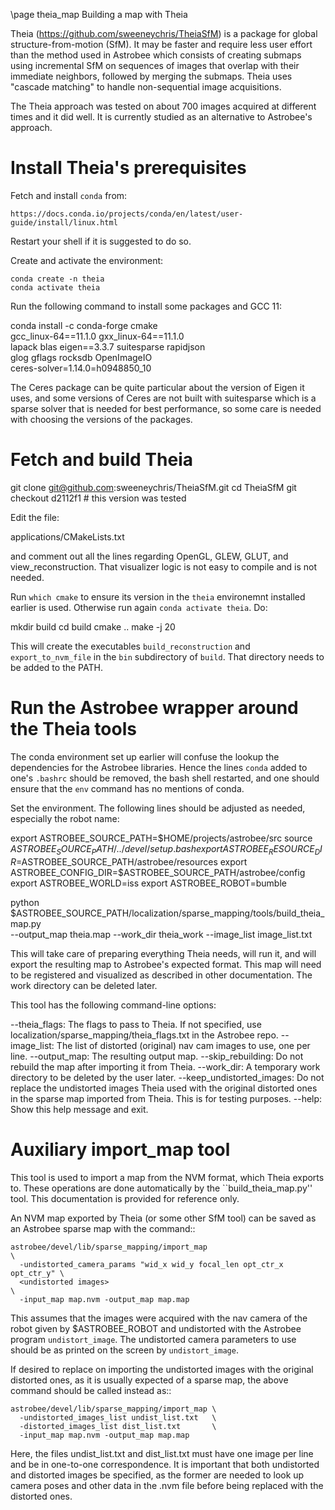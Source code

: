 \page theia_map Building a map with Theia

Theia (https://github.com/sweeneychris/TheiaSfM) is a package for
global structure-from-motion (SfM). It may be faster and require less
user effort than the method used in Astrobee which consists of
creating submaps using incremental SfM on sequences of images that
overlap with their immediate neighbors, followed by merging the
submaps. Theia uses "cascade matching" to handle non-sequential image
acquisitions.

The Theia approach was tested on about 700 images acquired at
different times and it did well. It is currently studied as an
alternative to Astrobee's approach.

# Install Theia's prerequisites

Fetch and install ``conda`` from:

    https://docs.conda.io/projects/conda/en/latest/user-guide/install/linux.html

Restart your shell if it is suggested to do so. 

Create and activate the environment:

    conda create -n theia   
    conda activate theia

Run the following command to install some packages and GCC 11:

  conda install -c conda-forge cmake                \
     gcc_linux-64==11.1.0 gxx_linux-64==11.1.0      \
     lapack blas eigen==3.3.7 suitesparse rapidjson \
     glog gflags rocksdb OpenImageIO                \
     ceres-solver=1.14.0=h0948850_10 
 
The Ceres package can be quite particular about the version of Eigen
it uses, and some versions of Ceres are not built with suitesparse
which is a sparse solver that is needed for best performance, so some
care is needed with choosing the versions of the packages.

# Fetch and build Theia

  git clone git@github.com:sweeneychris/TheiaSfM.git
  cd TheiaSfM
  git checkout d2112f1 # this version was tested

Edit the file:

  applications/CMakeLists.txt

and comment out all the lines regarding OpenGL, GLEW, GLUT, and 
view_reconstruction. That visualizer logic is not easy to compile
and is not needed.

Run ``which cmake`` to ensure its version in the ``theia`` environemnt
installed earlier is used. Otherwise run again ``conda activate
theia``.  Do:

  mkdir build
  cd build
  cmake ..
  make -j 20

This will create the executables ``build_reconstruction`` and
``export_to_nvm_file`` in the ``bin`` subdirectory of ``build``. That
directory needs to be added to the PATH.

# Run the Astrobee wrapper around the Theia tools

The conda environment set up earlier will confuse the lookup the
dependencies for the Astrobee libraries. Hence the lines ``conda`` added
to one's ``.bashrc`` should be removed, the bash shell restarted, and
one should ensure that the ``env`` command has no mentions of conda.

Set the environment. The following lines should be adjusted as needed,
especially the robot name:

  export ASTROBEE_SOURCE_PATH=$HOME/projects/astrobee/src
  source $ASTROBEE_SOURCE_PATH/../devel/setup.bash
  export ASTROBEE_RESOURCE_DIR=$ASTROBEE_SOURCE_PATH/astrobee/resources
  export ASTROBEE_CONFIG_DIR=$ASTROBEE_SOURCE_PATH/astrobee/config
  export ASTROBEE_WORLD=iss
  export ASTROBEE_ROBOT=bumble

  python $ASTROBEE_SOURCE_PATH/localization/sparse_mapping/tools/build_theia_map.py \
     --output_map theia.map --work_dir theia_work --image_list image_list.txt

This will take care of preparing everything Theia needs, will run it,
and will export the resulting map to Astrobee's expected format. This
map will need to be registered and visualized as described in other
documentation. The work directory can be deleted later.

This tool has the following command-line options:

  --theia_flags: The flags to pass to Theia. If not specified, use
    localization/sparse_mapping/theia_flags.txt in the Astrobee repo.
  --image_list: The list of distorted (original) nav cam images to
    use, one per line.
  --output_map: The resulting output map.
  --skip_rebuilding: Do not rebuild the map after importing it from 
    Theia.
  --work_dir: A temporary work directory to be deleted by the user
    later.
  --keep_undistorted_images: Do not replace the undistorted images 
    Theia used with the original distorted ones in the sparse map
    imported from Theia. This is for testing purposes.
  --help: Show this help message and exit.

# Auxiliary import_map tool

This tool is used to import a map from the NVM format, which Theia
exports to. These operations are done automatically by the
``build_theia_map.py'' tool. This documentation is provided for
reference only.
 
An NVM map exported by Theia (or some other SfM tool) can be saved as
an Astrobee sparse map with the command::

    astrobee/devel/lib/sparse_mapping/import_map                             \
      -undistorted_camera_params "wid_x wid_y focal_len opt_ctr_x opt_ctr_y" \
      <undistorted images>                                                   \
      -input_map map.nvm -output_map map.map
 
This assumes that the images were acquired with the nav camera of the
robot given by $ASTROBEE_ROBOT and undistorted with the Astrobee
program ``undistort_image``. The undistorted camera parameters to use
should be as printed on the screen by ``undistort_image``.

If desired to replace on importing the undistorted images with the
original distorted ones, as it is usually expected of a sparse map,
the above command should be called instead as::
  
    astrobee/devel/lib/sparse_mapping/import_map \
      -undistorted_images_list undist_list.txt   \
      -distorted_images_list dist_list.txt       \
      -input_map map.nvm -output_map map.map

Here, the files undist_list.txt and dist_list.txt must have one image
per line and be in one-to-one correspondence. It is important that
both undistorted and distorted images be specified, as the former are
needed to look up camera poses and other data in the .nvm file before
being replaced with the distorted ones.
